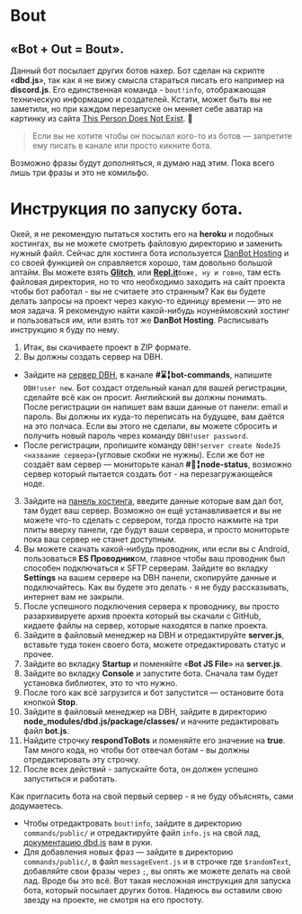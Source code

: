 # Bout
## «Bot + Out = Bout».
Данный бот посылает других ботов нахер.
Бот сделан на скрипте «**dbd.js**», так как я не вижу смысла стараться писать его например на **discord.js**.
Его единственная команда - `bout!info`, отображающая техническую информацию и создателей.
Кстати, может быть вы не заметили, но при каждом перезапуске он меняет себе аватар на картинку из сайта [This Person Does Not Exist](https://thispersondoesnotexist.com/). 👀

>Если вы не хотите чтобы он посылал кого-то из ботов — запретите ему писать в канале или просто кикните бота.

Возможно фразы будут дополняться, я думаю над этим. Пока всего лишь три фразы и это не комильфо.

# Инструкция по запуску бота.
Окей, я не рекомендую пытаться хостить его на **heroku** и подобных хостингах, вы не можете смотреть файловую директорию и заменить нужный файл.
Сейчас для хостинга бота используется [DanBot Hosting](https://discord.gg/dbh) и со своей функцией он справляется хорошо, там довольно большой аптайм.
Вы можете взять **[Glitch](https://glitch.com/)**, или **[Repl.it](https://repl.it/)**`боже, ну и говно`, там есть файловая директория, но то что необходимо заходить на сайт проекта чтобы бот работал - вы не считаете это странным? Как вы будете делать запросы на проект через какую-то единицу времени — это не моя задача.
Я рекомендую найти какой-нибудь ноунеймовский хостинг и пользоваться им, или взять тот же **DanBot Hosting**. Расписывать инструкцию я буду по нему.

1. Итак, вы скачиваете проект в ZIP формате.
2. Вы должны создать сервер на DBH.
+ Зайдите на [сервер DBH](https://discord.gg/dbh), в канале **#⌛╏bot-commands**, напишите `DBH!user new`. Бот создаст отдельный канал для вашей регистрации, сделайте всё как он просит. Английский вы должны понимать. После регистрации он напишет вам ваши данные от панели: email и пароль. Вы должны их куда-то переписать на будущее, вам даётся на это полчаса. Если вы этого не сделали, вы можете сбросить и получить новый пароль через команду `DBH!user password`.
+ После регистрации, пропишите команду `DBH!server create NodeJS <название сервера>`(угловые скобки не нужны). Если же бот не создаёт вам сервер — мониторьте канал **#🚦╏node-status**, возможно сервер который пытается создать бот - на перезагружающейся ноде.
3. Зайдите на [панель хостинга](https://panel.danbot.host/), введите данные которые вам дал бот, там будет ваш сервер. Возможно он ещё устанавливается и вы не можете что-то сделать с сервером, тогда просто нажмите на три плиты вверху панели, где будут ваши сервера, и просто мониторьте пока ваш сервер не станет доступным.
4. Вы можете скачать какой-нибудь проводник, или если вы с Android, пользоваться **ES Проводник**ом, главное чтобы ваш проводник был способен подключаться к SFTP серверам. Зайдите во вкладку **Settings** на вашем сервере на DBH панели, скопируйте данные и подключайтесь. Как вы будете это делать - я не буду рассказывать, интернет вам не закрыли.
5. После успешного подключения сервера к проводнику, вы просто разархивируете архив проекта который вы скачали с GitHub, кидаете файлы на сервер, которые находятся в папке проекта.
6. Зайдите в файловый менеджер на DBH и отредактируйте **server.js**, вставьте туда токен своего бота, можете отредактировать статус и прочее.
7. Зайдите во вкладку **Startup** и поменяйте «**Bot JS File**» на **server.js**.
8. Зайдите во вкладку **Console** и запустите бота. Сначала там будет установка библиотек, это то что нужно.
9. После того как всё загрузится и бот запустится — остановите бота кнопкой **Stop**.
10. Зайдите в файловый менеджер на DBH, зайдите в директорию **node_modules/dbd.js/package/classes/** и начните редактировать файл **bot.js**.
11. Найдите строчку **respondToBots** и поменяйте его значение на **true**. Там много кода, но чтобы бот отвечал ботам - вы должны отредактировать эту строчку.
12. После всех действий - запускайте бота, он должен успешно запуститься и работать.

Как пригласить бота на свой первый сервер - я не буду объяснять, сами додумаетесь.
+ Чтобы отредактровать `bout!info`, зайдите в директорию `commands/public/` и отредактируйте файл `info.js` на свой лад, [документацию dbd.js](https://dbd.leref.ga/) вам в руки.
+ Для добавления новых фраз — зайдите в директорию `commands/public/`, в файл `messageEvent.js` и в строчке где `$randomText`, добавляйте свои фразы через `;`, вы опять же можете делать на свой лад.
Вроде бы это всё. Вот такая несложная инструкция для запуска бота, который посылает других ботов. Надеюсь вы оставили свою звезду на проекте, не смотря на его простоту.
